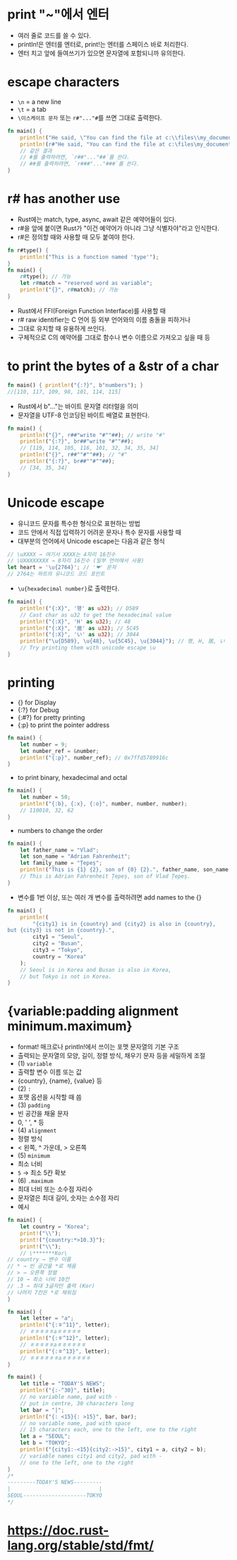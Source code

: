 # print "~"에서 엔터
- 여러 줄로 코드를 쓸 수 있다.
- println!은 엔터를 엔터로, print!는 엔터를 스페이스 바로 처리한다.
- 엔터 치고 앞에 들여쓰기가 있으면 문자열에 포함되니까 유의한다.
# escape characters
- `\n` = a new line
- `\t` = a tab
- `\이스케이프 문자` 또는 `r#"..."#`를 쓰면 그대로 출력한다.
```rust
fn main() {
    println!("He said, \"You can find the file at c:\\files\\my_documents\\file.txt.\" Then I found the file.");
    println!(r#"He said, "You can find the file at c:\files\my_documents\file.txt." Then I found the file."#);
    // 같은 결과
    // #를 출력하려면, `r##"..."##`를 쓴다.
    // ##를 출력하려면, `r###"..."###`를 쓴다.
}
```
# r# has another use
- Rust에는 match, type, async, await 같은 예약어들이 있다.
- r#을 앞에 붙이면 Rust가 "이건 예약어가 아니라 그냥 식별자야"라고 인식한다.
- r#은 정의할 때와 사용할 때 모두 붙여야 한다.
```rust
fn r#type() {
    println!("This is a function named 'type'");
}
fn main() {
    r#type(); // 가능
    let r#match = "reserved word as variable";
    println!("{}", r#match); // 가능
}
```
- Rust에서 FFI(Foreign Function Interface)를 사용할 때
- r# raw identifier는 C 언어 등 외부 언어와의 이름 충돌을 피하거나
- 그대로 유지할 때 유용하게 쓰인다.
- 구체적으로 C의 예약어를 그대로 함수나 변수 이름으로 가져오고 싶을 때 등
# to print the bytes of a &str of a char
```rust
fn main() { println!("{:?}", b"numbers"); }
//[110, 117, 109, 98, 101, 114, 115]
```
- Rust에서 b"..."는 바이트 문자열 리터럴을 의미
- 문자열을 UTF-8 인코딩된 바이트 배열로 표현한다.
```rust
fn main() {
    println!("{}", r##"write "#""##); // write "#"
    println!("{:?}", br##"write "#""##);
    // [119, 114, 105, 116, 101, 32, 34, 35, 34]
    println!("{}", r##""#""##); // "#"
    println!("{:?}", br##""#""##);
    // [34, 35, 34]
}
```
# Unicode escape
- 유니코드 문자를 특수한 형식으로 표현하는 방법
- 코드 안에서 직접 입력하기 어려운 문자나 특수 문자를 사용할 때
- 대부분의 언어에서 Unicode escape는 다음과 같은 형식
```rust
// \uXXXX → 여기서 XXXX는 4자리 16진수
// \UXXXXXXXX → 8자리 16진수 (일부 언어에서 사용)
let heart = '\u{2764}'; // '❤' 문자
// 2764는 하트의 유니코드 코드 포인트
```
- `\u{hexadecimal number}`로 출력한다.
```rust
fn main() {
    println!("{:X}", '행' as u32); // D589
    // Cast char as u32 to get the hexadecimal value
    println!("{:X}", 'H' as u32); // 48
    println!("{:X}", '居' as u32); // 5C45
    println!("{:X}", 'い' as u32); // 3044
    println!("\u{D589}, \u{48}, \u{5C45}, \u{3044}"); // 행, H, 居, い
    // Try printing them with unicode escape \u
}
```
# printing
- {} for Display
- {:?} for Debug
- {:#?} for pretty printing
- {:p} to print the pointer address
```rust
fn main() {
    let number = 9;
    let number_ref = &number;
    println!("{:p}", number_ref); // 0x7ffd5789916c
}
```
- to print binary, hexadecimal and octal
```rust
fn main() {
    let number = 50;
    println!("{:b}, {:x}, {:o}", number, number, number);
    // 110010, 32, 62
}
```
- numbers to change the order
```rust
fn main() {
    let father_name = "Vlad";
    let son_name = "Adrian Fahrenheit";
    let family_name = "Țepeș";
    println!("This is {1} {2}, son of {0} {2}.", father_name, son_name, family_name);
    // This is Adrian Fahrenheit Țepeș, son of Vlad Țepeș.
}
```
- 변수를 1번 이상, 또는 여러 개 변수를 출력하려면 add names to the {}
```rust
fn main() {
    println!(
        "{city1} is in {country} and {city2} is also in {country},
but {city3} is not in {country}.",
        city1 = "Seoul",
        city2 = "Busan",
        city3 = "Tokyo",
        country = "Korea"
    );
    // Seoul is in Korea and Busan is also in Korea,
    // but Tokyo is not in Korea.
}
```
# {variable:padding alignment minimum.maximum}
- format! 매크로나 println!에서 쓰이는 포맷 문자열의 기본 구조
- 출력되는 문자열의 모양, 길이, 정렬 방식, 채우기 문자 등을 세밀하게 조절
- (1) `variable`
- 출력할 변수 이름 또는 값
- {country}, {name}, {value} 등
- (2) `:`
- 포맷 옵션을 시작할 때 씀
- (3) `padding`
- 빈 공간을 채울 문자
- 0, ' ', * 등
- (4) `alignment`
- 정렬 방식
- < 왼쪽, ^ 가운데, > 오른쪽
- (5) `minimum`
- 최소 너비
- `5` → 최소 5칸 확보
- (6) `.maximum`
- 최대 너비 또는 소수점 자리수
- 문자열은 최대 길이, 숫자는 소수점 자리
- 예시
```rust
fn main() {
    let country = "Korea";
    print!("\\");
    print!("{country:*>10.3}");
    print!("\\");
    // \*******Kor\
// country → 변수 이름
// * → 빈 공간을 *로 채움
// > → 오른쪽 정렬
// 10 → 최소 너비 10칸
// .3 → 최대 3글자만 출력 (Kor)
// 나머지 7칸은 *로 채워짐
}
```
```rust
fn main() {
    let letter = "a";
    println!("{:ㅎ^11}", letter);
    // ㅎㅎㅎㅎㅎaㅎㅎㅎㅎㅎ
    println!("{:ㅎ^12}", letter);
    // ㅎㅎㅎㅎㅎaㅎㅎㅎㅎㅎㅎ
    println!("{:ㅎ^13}", letter);
    // ㅎㅎㅎㅎㅎㅎaㅎㅎㅎㅎㅎㅎ
}
```
```rust
fn main() {
    let title = "TODAY'S NEWS";
    println!("{:-^30}", title);
    // no variable name, pad with -
    // put in centre, 30 characters long
    let bar = "|";
    println!("{: <15}{: >15}", bar, bar);
    // no variable name, pad with space
    // 15 characters each, one to the left, one to the right
    let a = "SEOUL";
    let b = "TOKYO";
    println!("{city1:-<15}{city2:->15}", city1 = a, city2 = b);
    // variable names city1 and city2, pad with -
    // one to the left, one to the right
}
/*
---------TODAY'S NEWS---------
|                            |
SEOUL--------------------TOKYO
*/
```
# https://doc.rust-lang.org/stable/std/fmt/